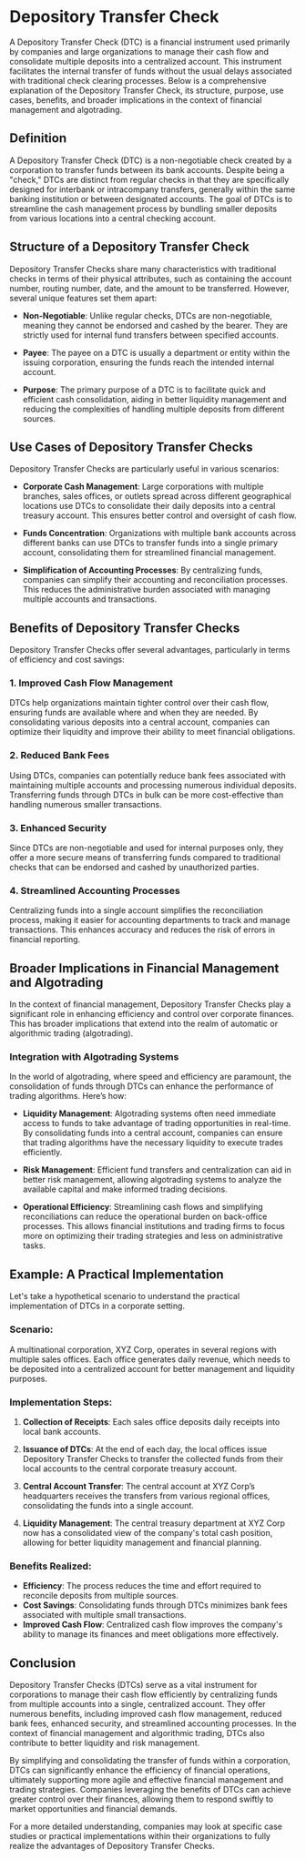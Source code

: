 # Depository Transfer Check

A Depository Transfer Check (DTC) is a financial instrument used primarily by companies and large organizations to manage their cash flow and consolidate multiple deposits into a centralized account. This instrument facilitates the internal transfer of funds without the usual delays associated with traditional check clearing processes. Below is a comprehensive explanation of the Depository Transfer Check, its structure, purpose, use cases, benefits, and broader implications in the context of financial management and algotrading.

## Definition

A Depository Transfer Check (DTC) is a non-negotiable check created by a corporation to transfer funds between its bank accounts. Despite being a "check," DTCs are distinct from regular checks in that they are specifically designed for interbank or intracompany transfers, generally within the same banking institution or between designated accounts. The goal of DTCs is to streamline the cash management process by bundling smaller deposits from various locations into a central checking account.

## Structure of a Depository Transfer Check

Depository Transfer Checks share many characteristics with traditional checks in terms of their physical attributes, such as containing the account number, routing number, date, and the amount to be transferred. However, several unique features set them apart:

- **Non-Negotiable**: Unlike regular checks, DTCs are non-negotiable, meaning they cannot be endorsed and cashed by the bearer. They are strictly used for internal fund transfers between specified accounts.
  
- **Payee**: The payee on a DTC is usually a department or entity within the issuing corporation, ensuring the funds reach the intended internal account.

- **Purpose**: The primary purpose of a DTC is to facilitate quick and efficient cash consolidation, aiding in better liquidity management and reducing the complexities of handling multiple deposits from different sources.

## Use Cases of Depository Transfer Checks

Depository Transfer Checks are particularly useful in various scenarios:

- **Corporate Cash Management**: Large corporations with multiple branches, sales offices, or outlets spread across different geographical locations use DTCs to consolidate their daily deposits into a central treasury account. This ensures better control and oversight of cash flow.

- **Funds Concentration**: Organizations with multiple bank accounts across different banks can use DTCs to transfer funds into a single primary account, consolidating them for streamlined financial management.

- **Simplification of Accounting Processes**: By centralizing funds, companies can simplify their accounting and reconciliation processes. This reduces the administrative burden associated with managing multiple accounts and transactions.

## Benefits of Depository Transfer Checks

Depository Transfer Checks offer several advantages, particularly in terms of efficiency and cost savings:

### 1. Improved Cash Flow Management

DTCs help organizations maintain tighter control over their cash flow, ensuring funds are available where and when they are needed. By consolidating various deposits into a central account, companies can optimize their liquidity and improve their ability to meet financial obligations.

### 2. Reduced Bank Fees

Using DTCs, companies can potentially reduce bank fees associated with maintaining multiple accounts and processing numerous individual deposits. Transferring funds through DTCs in bulk can be more cost-effective than handling numerous smaller transactions.

### 3. Enhanced Security

Since DTCs are non-negotiable and used for internal purposes only, they offer a more secure means of transferring funds compared to traditional checks that can be endorsed and cashed by unauthorized parties.

### 4. Streamlined Accounting Processes

Centralizing funds into a single account simplifies the reconciliation process, making it easier for accounting departments to track and manage transactions. This enhances accuracy and reduces the risk of errors in financial reporting.

## Broader Implications in Financial Management and Algotrading

In the context of financial management, Depository Transfer Checks play a significant role in enhancing efficiency and control over corporate finances. This has broader implications that extend into the realm of automatic or algorithmic trading (algotrading).

### Integration with Algotrading Systems

In the world of algotrading, where speed and efficiency are paramount, the consolidation of funds through DTCs can enhance the performance of trading algorithms. Here’s how:

- **Liquidity Management**: Algotrading systems often need immediate access to funds to take advantage of trading opportunities in real-time. By consolidating funds into a central account, companies can ensure that trading algorithms have the necessary liquidity to execute trades efficiently.

- **Risk Management**: Efficient fund transfers and centralization can aid in better risk management, allowing algotrading systems to analyze the available capital and make informed trading decisions.

- **Operational Efficiency**: Streamlining cash flows and simplifying reconciliations can reduce the operational burden on back-office processes. This allows financial institutions and trading firms to focus more on optimizing their trading strategies and less on administrative tasks.

## Example: A Practical Implementation

Let's take a hypothetical scenario to understand the practical implementation of DTCs in a corporate setting.

### Scenario:

A multinational corporation, XYZ Corp, operates in several regions with multiple sales offices. Each office generates daily revenue, which needs to be deposited into a centralized account for better management and liquidity purposes.

### Implementation Steps:

1. **Collection of Receipts**: Each sales office deposits daily receipts into local bank accounts.

2. **Issuance of DTCs**: At the end of each day, the local offices issue Depository Transfer Checks to transfer the collected funds from their local accounts to the central corporate treasury account.

3. **Central Account Transfer**: The central account at XYZ Corp’s headquarters receives the transfers from various regional offices, consolidating the funds into a single account.

4. **Liquidity Management**: The central treasury department at XYZ Corp now has a consolidated view of the company's total cash position, allowing for better liquidity management and financial planning.

### Benefits Realized:

- **Efficiency**: The process reduces the time and effort required to reconcile deposits from multiple sources.
- **Cost Savings**: Consolidating funds through DTCs minimizes bank fees associated with multiple small transactions.
- **Improved Cash Flow**: Centralized cash flow improves the company's ability to manage its finances and meet obligations more effectively.

## Conclusion

Depository Transfer Checks (DTCs) serve as a vital instrument for corporations to manage their cash flow efficiently by centralizing funds from multiple accounts into a single, centralized account. They offer numerous benefits, including improved cash flow management, reduced bank fees, enhanced security, and streamlined accounting processes. In the context of financial management and algorithmic trading, DTCs also contribute to better liquidity and risk management.

By simplifying and consolidating the transfer of funds within a corporation, DTCs can significantly enhance the efficiency of financial operations, ultimately supporting more agile and effective financial management and trading strategies. Companies leveraging the benefits of DTCs can achieve greater control over their finances, allowing them to respond swiftly to market opportunities and financial demands.

For a more detailed understanding, companies may look at specific case studies or practical implementations within their organizations to fully realize the advantages of Depository Transfer Checks.